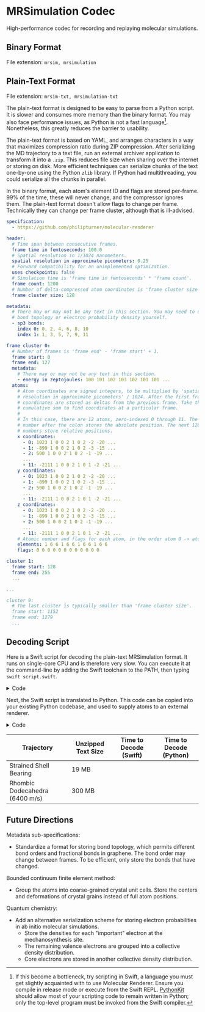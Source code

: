 # MRSimulation Codec

High-performance codec for recording and replaying molecular simulations.

## Binary Format

File extension: `mrsim, mrsimulation`

## Plain-Text Format

File extension: `mrsim-txt, mrsimulation-txt`

The plain-text format is designed to be easy to parse from a Python script. It is slower and consumes more memory than the binary format. You may also face performance issues, as Python is not a fast language[^1]. Nonetheless, this greatly reduces the barrier to usability.

The plain-text format is based on YAML, and arranges characters in a way that maximizes compression ratio during ZIP compression. After serializing the MD trajectory to a text file, run an external archiver application to transform it into a `.zip`. This reduces file size when sharing over the internet or storing on disk. More efficient techniques can serialize chunks of the text one-by-one using the Python `zlib` library. If Python had multithreading, you could serialize all the chunks in parallel.

In the binary format, each atom's element ID and flags are stored per-frame. 99% of the time, these will never change, and the compressor ignores them. The plain-text format doesn't allow flags to change per frame. Technically they can change per frame cluster, although that is ill-advised.

```yml
specification:
  - https://github.com/philipturner/molecular-renderer 

header:
  # Time span between consecutive frames.
  frame time in femtoseconds: 100.0
  # Spatial resolution in 1/1024 nanometers.
  spatial resolution in approximate picometers: 0.25
  # Forward compatibility for an unimplemented optimization.
  uses checkpoints: false
  # Simulation time is 'frame time in femtoseconds' * 'frame count'.
  frame count: 1200
  # Number of delta-compressed atom coordinates is 'frame cluster size' - 1.
  frame cluster size: 128

metadata:
  # There may or may not be any text in this section. You may need to detect
  # bond topology or electron probability density yourself.
  - sp3 bonds:
    index 0: 0, 2, 4, 6, 8, 10
    index 1: 1, 3, 5, 7, 9, 11

frame cluster 0:
  # Number of frames is 'frame end' - 'frame start' + 1.
  frame start: 0
  frame end: 127
  metadata:
    # There may or may not be any text in this section.
    - energy in zeptojoules: 100 101 102 103 102 101 101 ...
  atoms:
    # Atom coordinates are signed integers, to be multiplied by 'spatial
    # resolution in approximate picometers' / 1024. After the first frame,
    # coordinates are stored as deltas from the previous frame. Take the
    # cumulative sum to find coordinates at a particular frame.
    #
    # In this case, there are 12 atoms, zero-indexed 0 through 11. The first
    # number after the colon stores the absolute position. The next 128 - 1
    # numbers store relative positions.
    x coordinates:
      - 0: 1023 1 0 0 2 1 0 2 -2 -20 ...
      - 1: -899 1 0 0 2 1 0 2 -3 -15 ...
      - 2: 500 1 0 0 2 1 0 2 -1 -19 ...
      ...
      - 11: -2111 1 0 0 2 1 0 1 -2 -21 ...
    y coordinates:
      - 0: 1023 1 0 0 2 1 0 2 -2 -20 ...
      - 1: -899 1 0 0 2 1 0 2 -3 -15 ...
      - 2: 500 1 0 0 2 1 0 2 -1 -19 ...
      ...
      - 11: -2111 1 0 0 2 1 0 1 -2 -21 ...
    z coordinates:
      - 0: 1023 1 0 0 2 1 0 2 -2 -20 ...
      - 1: -899 1 0 0 2 1 0 2 -3 -15 ...
      - 2: 500 1 0 0 2 1 0 2 -1 -19 ...
      ...
      - 11: -2111 1 0 0 2 1 0 1 -2 -21 ...
    # Atomic number and flags for each atom, in the order atom 0 -> atom 11.
    elements: 1 6 6 1 6 6 1 6 6 1 6 6
    flags: 0 0 0 0 0 0 0 0 0 0 0 0

cluster 1:
  frame start: 128
  frame end: 255
  ...

...

cluster 9:
  # The last cluster is typically smaller than 'frame cluster size'.
  frame start: 1152
  frame end: 1279
  ...
```

## Decoding Script

Here is a Swift script for decoding the plain-text MRSimulation format. It runs on single-core CPU and is therefore very slow. You can execute it at the command-line by adding the Swift toolchain to the PATH, then typing `swift script.swift`.

<details>
<summary>Code</summary>

```swift
import Foundation

// MARK: - Utilities

func startError(
  _ start: any StringProtocol,
  _ sequence: any StringProtocol,
  line: UInt = #line,
  function: StaticString = #function
) -> Never {
  fatalError(
    "'\(start)' is not the start of '\(sequence)'.",
    file: (function), line: line)
}

func assertExpectedPrefix<T: StringProtocol>(
  _ prefix: String,
  from text: T
) where T == T.SubSequence {
  guard text.starts(with: prefix) else {
    startError(prefix, text)
  }
}

func removeExpectedPrefix<T: StringProtocol>(
  _ prefix: String,
  from text: inout T
) where T == T.SubSequence {
  assertExpectedPrefix(prefix, from: text)
  text.removeFirst(prefix.count)
}

func removeIncluding<T: StringProtocol>(
  _ prefix: String,
  from text: inout T
) where T == T.SubSequence {
  while text.starts(with: prefix) {
    text.removeFirst(prefix.count)
  }
}

func removeExcluding<T: StringProtocol>(
  _ prefix: String,
  from text: inout T
) where T == T.SubSequence {
  while !text.starts(with: prefix) {
    text.removeFirst(prefix.count)
  }
}

func extractExcluding<T: StringProtocol>(
  _ prefix: String,
  from text: inout T
) -> String where T == T.SubSequence {
  var output: String = ""
  while !text.starts(with: prefix) {
    output += text.prefix(prefix.count)
    text = text.dropFirst(prefix.count)
  }
  return output
}

func largeIntegerRepr(_ number: Int) -> String {
  if number < 1_000 {
    return String(number)
  } else if number < 1_000_000 {
    let radix = 1_000
    return "\(number / radix).\(number % radix / 100) thousand"
  } else if number < 1_000_000_000 {
    let radix = 1_000_000
    return "\(number / radix).\(number % radix / (radix / 10)) million"
  } else if number < 1_000_000_000_000 {
    let radix = 1_000_000_000
    return "\(number / radix).\(number % radix / (radix / 10)) billion"
  } else {
    let radix = 1_000_000_000_000
    return "\(number / radix).\(number % radix / (radix / 10)) trillion"
  }
}

func latencyRepr<T: BinaryFloatingPoint>(_ number: T) -> String {
  let number = Int(rint(Double(number) * 1e6)) // microseconds
  if number < 1_000 {
    return "\(number) µs"
  } else if number < 1_000_000 {
    let radix = 1_000
    return "\(number / radix).\(number % radix / (radix / 10)) ms"
  } else if number < 60 * 1_000_000 {
    let radix = 1_000_000
    return "\(number / radix).\(number % radix / (radix / 10)) s"
  } else if number < 3_600 * 1_000_000 {
    let radix = 60 * 1_000_000
    return "\(number / radix).\(number % radix / (radix / 10)) min"
  } else {
    let radix = 3_600 * 1_000_000
    return "\(number / radix).\(number % radix / (radix / 10)) hr"
  }
}

func logCheckpoint(message: String, _ start: Date, _ end: Date) {
  let seconds = end.timeIntervalSince(start)
  print("\(message): \u{1b}[0;33m\(latencyRepr(seconds))\u{1b}[0m")
}

// MARK: - Header

let checkpoint0 = Date()
let filePath = CommandLine.arguments[1]
guard let data = FileManager.default.contents(atPath: filePath) else {
  let currentDir = FileManager.default.currentDirectoryPath
  fatalError("File not found at path: \(currentDir)/\(filePath)")
}

let checkpoint1 = Date()
logCheckpoint(message: "Loaded file in", checkpoint0, checkpoint1)

let contents = String(data: data, encoding: .utf8)!
var lines: [String.SubSequence]
if contents.prefix(100).contains(Character("\r")) {
  lines = contents.split(separator: "\r\n", omittingEmptySubsequences: false)
} else {
  lines = contents.split(separator: "\n", omittingEmptySubsequences: false)
}

// Assumes there are no comments in the bulk of the text.
let rangeSeparator = min(100, lines.count)
lines = lines[0..<min(100, lines.count)].compactMap {
  if $0.first(where: { $0 != Character(" ") }) == "#" {
    return nil
  } else {
    return $0
  }
} + Array(lines[rangeSeparator...])

func assertNewLine<T: StringProtocol>(_ string: T) {
  guard string == "" else { startError("", string) }
}

let checkpoint2 = Date()
logCheckpoint(message: "Preprocessed text in", checkpoint1, checkpoint2)

assertExpectedPrefix("specification:", from: lines[0])
assertExpectedPrefix("  - https://github.com", from: lines[1])
assertNewLine(lines[2])

assertExpectedPrefix("header:", from: lines[3])
removeExpectedPrefix("  frame time in femtoseconds: ", from: &lines[4])
let frameTimeInFs = Double(lines[4])!
removeExpectedPrefix("  spatial resolution in approximate picometers: ", from: &lines[5])
let resolutionInApproxPm = Double(lines[5])!

removeExpectedPrefix("  uses checkpoints: ", from: &lines[6])
switch lines[6] {
case "false":
  break
case "true":
  fatalError("Checkpoints not recognized yet.")
default:
  fatalError("Error parsing \(lines[6]).")
}

removeExpectedPrefix("  frame count: ", from: &lines[7])
let frameCount = Int(lines[7])!
removeExpectedPrefix("  frame cluster size: ", from: &lines[8])
let clusterSize = Int(lines[8])!
assertNewLine(lines[9])

assertExpectedPrefix("metadata:", from: lines[10])
assertNewLine(lines[11])

var clusterRanges: [Range<Int>] = []
var clusterStart: Int?
for i in 12..<lines.count {
  if clusterStart == nil {
    if lines[i].count == 0 {
      // Allow multiple newlines, especially at the end of the file.
      continue
    }
    
    removeIncluding("frame cluster ", from: &lines[i])
    let clusterID = Int(extractExcluding(":", from: &lines[i]))!
    let expected = clusterRanges.count
    guard clusterID == clusterRanges.count else {
      fatalError("Cluster ID \(clusterID) does not match expected \(expected).")
    }
    clusterStart = i
  } else {
    if lines[i].count == 0 {
      do {
        guard let clusterStart else {
          fatalError("Cluster start was nil. This should never happen.")
        }
        clusterRanges.append(clusterStart..<i)
      }
      clusterStart = nil
    }
  }
}

let checkpoint3 = Date()
logCheckpoint(message: "Parsed header in", checkpoint2, checkpoint3)

// MARK: - Frames

struct Atom {
  var x: Float
  var y: Float
  var z: Float
  var element: UInt8
  var flags: UInt8
  
  var origin: SIMD3<Float> { SIMD3(x, y, z) }
}
var clusters: [[[Atom]]] = Array(repeating: [], count: clusterRanges.count)

// Data for multithreading.
var numCores = ProcessInfo.processInfo.processorCount
numCores = min(numCores, clusterRanges.count)
let queue = DispatchQueue(
  label: "com.philipturner.molecular-renderer.decode")
var finishedClusterCount: Int = numCores

DispatchQueue.concurrentPerform(iterations: numCores) { z in
  var i = z
  while true {
    let (range, clusterID) = queue.sync { () -> (Range<Int>?, Int?) in
      if i > numCores {
        if finishedClusterCount >= clusterRanges.count {
          return (nil, nil)
        }
        let range = clusterRanges[finishedClusterCount]
        let clusterID = finishedClusterCount
        finishedClusterCount += 1
        return (range, clusterID)
      } else {
        return (clusterRanges[i], i)
      }
    }
    defer {
      i = numCores + 1
    }
    guard let range, let clusterID else {
      break
    }

    queue.sync {
      clusters[clusterID] = []
    }
  }
}

let checkpoint4 = Date()
logCheckpoint(message: "Parsed clusters in", checkpoint3, checkpoint4)

// TODO: Include time to combine all the clusters into a single array (ckpt 5)
logCheckpoint(message: "Total decoding time", checkpoint0, checkpoint4)
print("Warning: This script is not complete. No frame clusters have been parsed yet.")

// TODO: Choose a random (sorted) subset of the frames, then display a few
// random atoms. Show "timestamp, atom ID: element, coordinates"

```

</details>

Next, the Swift script is translated to Python. This code can be copied into your existing Python codebase, and used to supply atoms to an external renderer.

<details>
<summary>Code</summary>

```python
# TODO
```

</details>

| Trajectory | Unzipped Text Size | Time to Decode (Swift) | Time to Decode (Python) |
| ------------- | ------------------ | -------- | ------- |
| Strained Shell Bearing | 19 MB |
| Rhombic Dodecahedra (6400 m/s) | 300 MB |

## Future Directions

Metadata sub-specifications:
- Standardize a format for storing bond topology, which permits different bond orders and fractional bonds in graphene. The bond order may change between frames. To be efficient, only store the bonds that have changed.

Bounded continuum finite element method:
- Group the atoms into coarse-grained crystal unit cells. Store the centers and deformations of crystal grains instead of full atom positions.

Quantum chemistry:
- Add an alternative serialization scheme for storing electron probabilities in ab initio molecular simulations.
  - Store the densities for each "important" electron at the mechanosynthesis site.
  - The remaining valence electrons are grouped into a collective density distribution.
  - Core electrons are stored in another collective density distribution.

[^1]: If this become a bottleneck, try scripting in Swift, a language you must get slightly acquainted with to use Molecular Renderer. Ensure you compile in release mode or execute from the Swift REPL. [PythonKit](https://github.com/pvieito/PythonKit) should allow most of your scripting code to remain written in Python; only the top-level program must be invoked from the Swift compiler.
